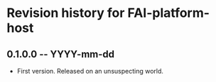 # Revision history for FAI-platform-host

## 0.1.0.0  -- YYYY-mm-dd

* First version. Released on an unsuspecting world.
